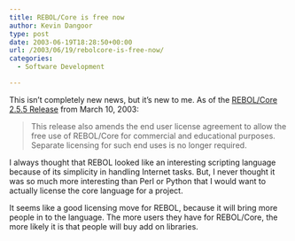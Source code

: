 ```yaml
---
title: REBOL/Core is free now
author: Kevin Dangoor
type: post
date: 2003-06-19T18:28:50+00:00
url: /2003/06/19/rebolcore-is-free-now/
categories:
  - Software Development

---
```

This isn&#8217;t completely new news, but it&#8217;s new to me. As of the [REBOL/Core 2.5.5 Release][1] from March 10, 2003:

> This release also amends the end user license agreement to allow the free use of REBOL/Core for commercial and educational purposes. Separate licensing for such end uses is no longer required.

I always thought that REBOL looked like an interesting scripting language because of its simplicity in handling Internet tasks. But, I never thought it was so much more interesting than Perl or Python that I would want to actually license the core language for a project.

It seems like a good licensing move for REBOL, because it will bring more people in to the language. The more users they have for REBOL/Core, the more likely it is that people will buy add on libraries.

 [1]: http://www.rebol.com/news3310.html "REBOL/Core 2.5.5 Release"